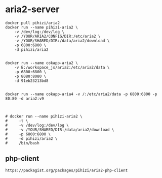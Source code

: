aria2-server
============

```shell
docker pull pihizi/aria2
docker run --name pihizi-aria2 \
    -v /dev/log:/dev/log \
    -v /YOUR/ARIA2/CONFIG/DIR:/etc/aria2 \
    -v /YOUR/SHARED/DIR:/data/aria2/download \
    -p 6800:6800 \
    -d pihizi/aria2


docker run --name cokapp-aria2 \
    -v E:/workspace_js/aria2:/etc/aria2/data \
    -p 6800:6800 \
    -p 8080:8080 \
    -d 91eb23213bd8


docker run --name cokapp-aria4 -v /:/etc/aria2/data -p 6800:6800 -p 80:80 -d aria2:v9



```

    # docker run --name pihizi-aria2 \
    #     -t \
    #     -v /dev/log:/dev/log \
    #     -v /YOUR/SHARED/DIR:/data/aria2/download \
    #     -p 6800:6800 \
    #     -d pihizi/aria2 \
    #     /bin/bash

## php-client

    https://packagist.org/packages/pihizi/aria2-php-client
